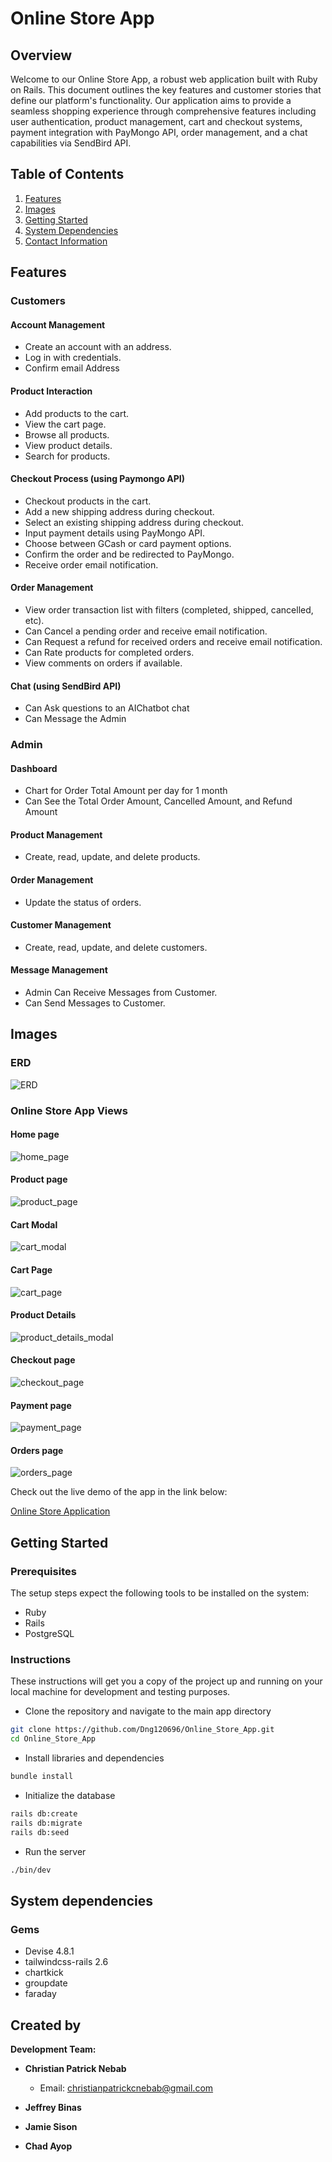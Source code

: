 # Online Store App

## Overview

Welcome to our Online Store App, a robust web application built with Ruby on Rails. This document outlines the key features and customer stories that define our platform's functionality. Our application aims to provide a seamless shopping experience through comprehensive features including user authentication, product management, cart and checkout systems, payment integration with PayMongo API, order management, and a chat capabilities via SendBird API.

## Table of Contents
1. [Features](#features)
2. [Images](#images)
3. [Getting Started](#getting-started)
4. [System Dependencies](#system-dependencies)
5. [Contact Information](#contact-information)

## Features

### Customers

#### Account Management
- Create an account with an address.
- Log in with credentials.
- Confirm email Address

#### Product Interaction
- Add products to the cart.
- View the cart page.
- Browse all products.
- View product details.
- Search for products.

#### Checkout Process (using Paymongo API)
- Checkout products in the cart.
- Add a new shipping address during checkout.
- Select an existing shipping address during checkout.
- Input payment details using PayMongo API.
- Choose between GCash or card payment options.
- Confirm the order and be redirected to PayMongo.
- Receive order email notification.

#### Order Management
- View order transaction list with filters (completed, shipped, cancelled, etc).
- Can Cancel a pending order and receive email notification.
- Can Request a refund for received orders and receive email notification.
- Can Rate products for completed orders.
- View comments on orders if available.

#### Chat (using SendBird API)
- Can Ask questions to an AIChatbot chat
- Can Message the Admin

### Admin

#### Dashboard
- Chart for Order Total Amount per day for 1 month
- Can See the Total Order Amount, Cancelled Amount, and Refund Amount

#### Product Management
- Create, read, update, and delete products.

#### Order Management
- Update the status of orders.

#### Customer Management
- Create, read, update, and delete customers.

#### Message Management
- Admin Can Receive Messages from Customer.
- Can Send Messages to Customer.

## Images
### **ERD**
![ERD](docs/img/ERD.png)

### **Online Store App Views**

#### **Home page**

![home_page](docs/img/home_page.png)

#### **Product page**

![product_page](docs/img/product_page.png)

#### **Cart Modal**

![cart_modal](docs/img/cart_modal.png)

#### **Cart Page**

![cart_page](docs/img/cart_page.png)

#### **Product Details**

![product_details_modal](docs/img/product_details_modal.png)

#### **Checkout page**

![checkout_page](docs/img/checkout_page.png)

#### **Payment page**

![payment_page](docs/img/payment_page.png)

#### **Orders page**

![orders_page](docs/img/orders_page.png)

Check out the live demo of the app in the link below:

[Online Store Application](https://online-store-app-development.onrender.com)

## Getting Started

### Prerequisites

The setup steps expect the following tools to be installed on the system:
- Ruby
- Rails
- PostgreSQL

### Instructions

These instructions will get you a copy of the project up and running on your local machine for development and testing purposes.

- Clone the repository and navigate to the main app directory

```bash
git clone https://github.com/Dng120696/Online_Store_App.git
cd Online_Store_App
```

- Install libraries and dependencies

```bash
bundle install
```

- Initialize the database

```bash
rails db:create
rails db:migrate
rails db:seed
```


- Run the server

```bash
./bin/dev
```

## **System dependencies**

### **Gems**

- Devise 4.8.1
- tailwindcss-rails 2.6
- chartkick
- groupdate
- faraday

## Created by

**Development Team:**

- **Christian Patrick Nebab**
  - Email: [christianpatrickcnebab@gmail.com](mailto:christianpatrickcnebab@gmail.com)

- **Jeffrey Binas**
- **Jamie Sison**
- **Chad Ayop**
